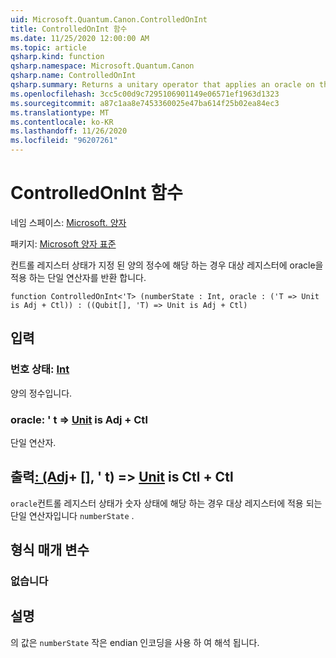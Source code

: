 ```yaml
---
uid: Microsoft.Quantum.Canon.ControlledOnInt
title: ControlledOnInt 함수
ms.date: 11/25/2020 12:00:00 AM
ms.topic: article
qsharp.kind: function
qsharp.namespace: Microsoft.Quantum.Canon
qsharp.name: ControlledOnInt
qsharp.summary: Returns a unitary operator that applies an oracle on the target register if the control register state corresponds to a specified positive integer.
ms.openlocfilehash: 3cc5c00d9c7295106901149e06571ef1963d1323
ms.sourcegitcommit: a87c1aa8e7453360025e47ba614f25b02ea84ec3
ms.translationtype: MT
ms.contentlocale: ko-KR
ms.lasthandoff: 11/26/2020
ms.locfileid: "96207261"
---
```

# <a name="controlledonint-function"></a>ControlledOnInt 함수

네임 스페이스: [Microsoft. 양자](xref:Microsoft.Quantum.Canon)

패키지: [Microsoft 양자 표준](https://nuget.org/packages/Microsoft.Quantum.Standard)


컨트롤 레지스터 상태가 지정 된 양의 정수에 해당 하는 경우 대상 레지스터에 oracle을 적용 하는 단일 연산자를 반환 합니다.

```qsharp
function ControlledOnInt<'T> (numberState : Int, oracle : ('T => Unit is Adj + Ctl)) : ((Qubit[], 'T) => Unit is Adj + Ctl)
```


## <a name="input"></a>입력

### <a name="numberstate--int"></a>번호 상태: [Int](xref:microsoft.quantum.lang-ref.int)

양의 정수입니다.


### <a name="oracle--t--unit--is-adj--ctl"></a>oracle: ' t => [Unit](xref:microsoft.quantum.lang-ref.unit)  is Adj + Ctl

단일 연산자.



## <a name="output--qubitt--unit--is-adj--ctl"></a>출력[: (Adj](xref:microsoft.quantum.lang-ref.qubit)+ [], ' t) => [Unit](xref:microsoft.quantum.lang-ref.unit)  is Ctl + Ctl

`oracle`컨트롤 레지스터 상태가 숫자 상태에 해당 하는 경우 대상 레지스터에 적용 되는 단일 연산자입니다 `numberState` .

## <a name="type-parameters"></a>형식 매개 변수

### <a name="t"></a>없습니다



## <a name="remarks"></a>설명

의 값은 `numberState` 작은 endian 인코딩을 사용 하 여 해석 됩니다.